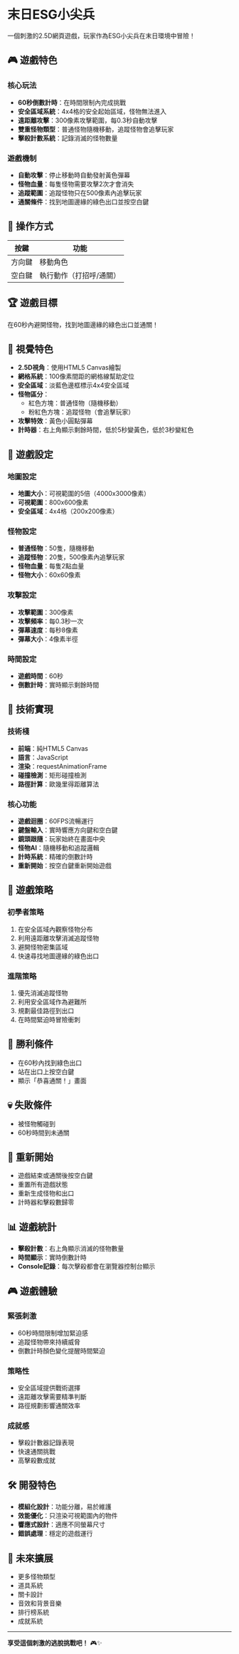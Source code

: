 # 末日ESG小尖兵

一個刺激的2.5D網頁遊戲，玩家作為ESG小尖兵在末日環境中冒險！

## 🎮 遊戲特色

### 核心玩法
- **60秒倒數計時**：在時間限制內完成挑戰
- **安全區域系統**：4x4格的安全起始區域，怪物無法進入
- **遠距離攻擊**：300像素攻擊範圍，每0.3秒自動攻擊
- **雙重怪物類型**：普通怪物隨機移動，追蹤怪物會追擊玩家
- **擊殺計數系統**：記錄消滅的怪物數量

### 遊戲機制
- **自動攻擊**：停止移動時自動發射黃色彈幕
- **怪物血量**：每隻怪物需要攻擊2次才會消失
- **追蹤範圍**：追蹤怪物只在500像素內追擊玩家
- **通關條件**：找到地圖邊緣的綠色出口並按空白鍵

## 🎯 操作方式

| 按鍵 | 功能 |
|------|------|
| 方向鍵 | 移動角色 |
| 空白鍵 | 執行動作（打招呼/通關） |

## 🏆 遊戲目標

在60秒內避開怪物，找到地圖邊緣的綠色出口並通關！

## 🎨 視覺特色

- **2.5D視角**：使用HTML5 Canvas繪製
- **網格系統**：100像素間距的網格線幫助定位
- **安全區域**：淡藍色邊框標示4x4安全區域
- **怪物區分**：
  - 紅色方塊：普通怪物（隨機移動）
  - 粉紅色方塊：追蹤怪物（會追擊玩家）
- **攻擊特效**：黃色小圓點彈幕
- **計時器**：右上角顯示剩餘時間，低於5秒變黃色，低於3秒變紅色

## 🎲 遊戲設定

### 地圖設定
- **地圖大小**：可視範圍的5倍（4000x3000像素）
- **可視範圍**：800x600像素
- **安全區域**：4x4格（200x200像素）

### 怪物設定
- **普通怪物**：50隻，隨機移動
- **追蹤怪物**：20隻，500像素內追擊玩家
- **怪物血量**：每隻2點血量
- **怪物大小**：60x60像素

### 攻擊設定
- **攻擊範圍**：300像素
- **攻擊頻率**：每0.3秒一次
- **彈幕速度**：每秒8像素
- **彈幕大小**：4像素半徑

### 時間設定
- **遊戲時間**：60秒
- **倒數計時**：實時顯示剩餘時間

## 🚀 技術實現

### 技術棧
- **前端**：純HTML5 Canvas
- **語言**：JavaScript
- **渲染**：requestAnimationFrame
- **碰撞檢測**：矩形碰撞檢測
- **路徑計算**：歐幾里得距離算法

### 核心功能
- **遊戲迴圈**：60FPS流暢運行
- **鍵盤輸入**：實時響應方向鍵和空白鍵
- **鏡頭跟隨**：玩家始終在畫面中央
- **怪物AI**：隨機移動和追蹤邏輯
- **計時系統**：精確的倒數計時
- **重新開始**：按空白鍵重新開始遊戲

## 🎯 遊戲策略

### 初學者策略
1. 在安全區域內觀察怪物分布
2. 利用遠距離攻擊消滅追蹤怪物
3. 避開怪物密集區域
4. 快速尋找地圖邊緣的綠色出口

### 進階策略
1. 優先消滅追蹤怪物
2. 利用安全區域作為避難所
3. 規劃最佳路徑到出口
4. 在時間緊迫時冒險衝刺

## 🏁 勝利條件

- 在60秒內找到綠色出口
- 站在出口上按空白鍵
- 顯示「恭喜通關！」畫面

## 💀 失敗條件

- 被怪物觸碰到
- 60秒時間到未通關

## 🔄 重新開始

- 遊戲結束或通關後按空白鍵
- 重置所有遊戲狀態
- 重新生成怪物和出口
- 計時器和擊殺數歸零

## 📊 遊戲統計

- **擊殺計數**：右上角顯示消滅的怪物數量
- **時間顯示**：實時倒數計時
- **Console記錄**：每次擊殺都會在瀏覽器控制台顯示

## 🎮 遊戲體驗

### 緊張刺激
- 60秒時間限制增加緊迫感
- 追蹤怪物帶來持續威脅
- 倒數計時顏色變化提醒時間緊迫

### 策略性
- 安全區域提供戰術選擇
- 遠距離攻擊需要精準判斷
- 路徑規劃影響通關效率

### 成就感
- 擊殺計數器記錄表現
- 快速通關挑戰
- 高擊殺數成就

## 🛠️ 開發特色

- **模組化設計**：功能分離，易於維護
- **效能優化**：只渲染可視範圍內的物件
- **響應式設計**：適應不同螢幕尺寸
- **錯誤處理**：穩定的遊戲運行

## 🎯 未來擴展

- 更多怪物類型
- 道具系統
- 關卡設計
- 音效和背景音樂
- 排行榜系統
- 成就系統

---

**享受這個刺激的逃脫挑戰吧！** 🎮✨ 
